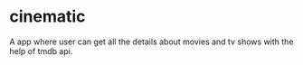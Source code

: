# cinematic
A app where user can get all the details about movies and tv shows with the help of tmdb api.
